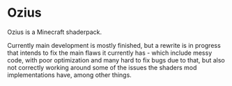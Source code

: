 # Ozius

Ozius is a Minecraft shaderpack.

Currently main development is mostly finished, but a rewrite is in progress that intends to fix the main flaws it currently has - which include messy code, with poor optimization and many hard to fix bugs due to that, but also not correctly working around some of the issues the shaders mod implementations have, among other things.
